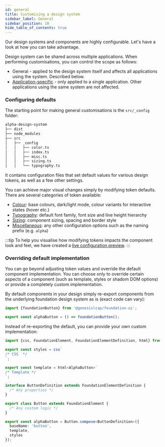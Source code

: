 ```yaml
---
id: general
title: Customising a design system 
sidebar_label: General
sidebar_position: 10
hide_table_of_contents: true
---
```


Our design systems and components are highly configurable. Let's have a look at how you can take advantage.

Design system can be shared across multiple applications. When performing customisations, you can control the scope as follows:

* General - applied to the design system itself and affects all applications using the system. Described below.
* [Application-specific](/creating-applications/defining-your-application/user-interface/web-ui-reference/design-systems/customisation/app-specific/) - only applied to a single application. Other applications using the same system are not affected.

### Configuring defaults

The starting point for making general customisations is the `src/_config` folder:

```bash
alpha-design-system
├── dist
├── node_modules
├── src
│   ├── _config
│   │   ├── color.ts
│   │   ├── index.ts
│   │   ├── misc.ts
│   │   ├── sizing.ts
│   │   └── typography.ts
```

It contains configuration files that set default values for various design tokens, as well as a few other settings.

You can achieve major visual changes simply by modifying token defaults. There are several categories of token available:

* [Colour](/creating-applications/defining-your-application/user-interface/web-ui-reference/design-systems/tokens/colour/): base colours, dark/light mode, colour variants for interactive states (hover etc.)
* [Typography](/creating-applications/defining-your-application/user-interface/web-ui-reference/design-systems/tokens/typography/): default font family, font size and line height hierarchy
* [Sizing](/creating-applications/defining-your-application/user-interface/web-ui-reference/design-systems/tokens/sizing/): component sizing, spacing and border style
* [Miscellaneous](/creating-applications/defining-your-application/user-interface/web-ui-reference/design-systems/tokens/misc/): any other configuration options such as the naming prefix (e.g. `alpha`)

:::tip
To help you visualise how modifying tokens impacts the component look and feel, we have created a [live configuration preview](/creating-applications/defining-your-application/user-interface/web-ui-reference/design-systems/customisation/live-preview/).
:::

### Overriding default implementation

You can go beyond adjusting token values and override the default component implementation. You can choose only to  override certain aspects of a component (such as template, styles or shadom DOM options) or provide a completely custom implementation.

By default components in your design simply re-export components from the underlying foundation design system as is (exact code can vary):

```ts
import {foundationButton} from '@genesislcap/foundation-ui';

export const alphaButton = () => foundationButton();
```

Instead of re-exporting the default, you can provide your own custom implementation:

```ts
import {css, FoundationElement, FoundationElementDefinition, html} from '@genesislcap/foundation-ui';

export const styles = css`
/* CSS  */
`;

export const template = html<AlphaButton>`
/* Template */
`;

interface ButtonDefinition extends FoundationElementDefinition {
  /* Any properties */
}

export class Button extends FoundationElement {
  /* Any custom logic */
}

export const alphaButton = Button.compose<ButtonDefinition>({
  baseName: 'button',
  template,
  styles
});
```
